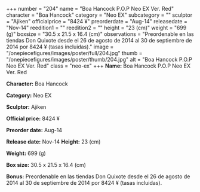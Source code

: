 +++
number = "204"
name = "Boa Hancock P.O.P Neo EX Ver. Red"
character = "Boa Hancock"
category = "Neo EX"
subcategory = ""
sculptor = "Ajiken"
officialprice = "8424 ¥"
preorderdate = "Aug-14"
releasedate = "Nov-14"
reedition1 = ""
reedition2 = ""
height = "23 (cm)"
weight = "699 (g)"
boxsize = "30.5 x 21.5 x 16.4 (cm)"
observations = "Preordenable en las tiendas Don Quixote desde el 26 de agosto de 2014 al 30 de septiembre de 2014 por 8424 ¥ (tasas incluidas)."
image = "/onepiecefigures/images/poster/full/204.jpg"
thumb = "/onepiecefigures/images/poster/thumb/204.jpg"
alt = "Boa Hancock P.O.P Neo EX Ver. Red"
class = "neo-ex"
+++
**Name:** Boa Hancock P.O.P Neo EX Ver. Red

**Character:** Boa Hancock

**Category:** Neo EX 

**Sculptor:** Ajiken

**Official price:** 8424 ¥

**Preorder date:** Aug-14

**Release date:** Nov-14
**Height:** 23 (cm)

**Weight:** 699 (g)

**Box size:** 30.5 x 21.5 x 16.4 (cm)

**Bonus:** Preordenable en las tiendas Don Quixote desde el 26 de agosto de 2014 al 30 de septiembre de 2014 por 8424 ¥ (tasas incluidas).
